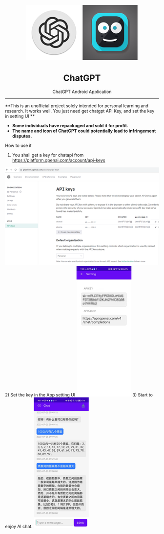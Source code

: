 <p align="center">
  <img width="180" src="./icons/logo.png" alt="ChatGPT">
  <img width="180" src="./icons/applogo.png" alt="Chatroid">
  <h1 align="center">ChatGPT</h1>
  <p align="center">ChatGPT Android Application </p>
</p>


---

**This is an unofficial project solely intended for personal learning and research. It works well. You just need get chatgpt API Key, and set the key in setting UI **

- **Some individuals have repackaged and sold it for profit.**
- **The name and icon of ChatGPT could potentially lead to infringement disputes.**

How to use it
1) You shall get a key for chatapi from https://platform.openai.com/account/api-keys
<img width="640" src="./icons/img.png" alt="ChatGPT">
2) Set the key in the App setting UI 
<img width="180" src="./icons/setting.jpg" alt="Setting">
3) Start to enjoy AI chat.
<img width="180" src="./icons/chat.jpg" alt="Chat">


